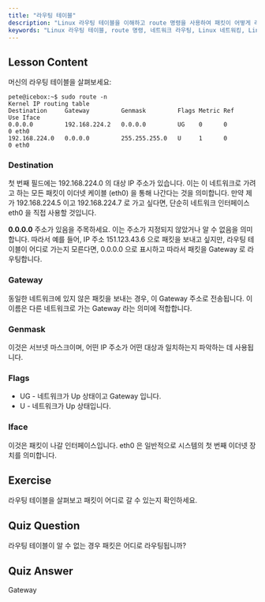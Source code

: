 ```yaml
---
title: "라우팅 테이블"
description: "Linux 라우팅 테이블을 이해하고 route 명령을 사용하여 패킷이 어떻게 라우팅되는지 배웁니다. 네트워크 기본 사항을 위해 대상, 게이트웨이 및 인터페이스를 탐색합니다."
keywords: "Linux 라우팅 테이블, route 명령, 네트워크 라우팅, Linux 네트워킹, Linux 초보자, Linux 튜토리얼, 네트워크 가이드"
---
```


## Lesson Content

머신의 라우팅 테이블을 살펴보세요:

```plaintext
pete@icebox:~$ sudo route -n
Kernel IP routing table
Destination     Gateway         Genmask         Flags Metric Ref    Use Iface
0.0.0.0         192.168.224.2   0.0.0.0         UG    0      0        0 eth0
192.168.224.0   0.0.0.0         255.255.255.0   U     1      0        0 eth0
```

### Destination

첫 번째 필드에는 192.168.224.0 의 대상 IP 주소가 있습니다. 이는 이 네트워크로 가려고 하는 모든 패킷이 이더넷 케이블 (eth0) 을 통해 나간다는 것을 의미합니다. 만약 제가 192.168.224.5 이고 192.168.224.7 로 가고 싶다면, 단순히 네트워크 인터페이스 eth0 을 직접 사용할 것입니다.

**0.0.0.0** 주소가 있음을 주목하세요. 이는 주소가 지정되지 않았거나 알 수 없음을 의미합니다. 따라서 예를 들어, IP 주소 151.123.43.6 으로 패킷을 보내고 싶지만, 라우팅 테이블이 어디로 가는지 모른다면, 0.0.0.0 으로 표시하고 따라서 패킷을 Gateway 로 라우팅합니다.

### Gateway

동일한 네트워크에 있지 않은 패킷을 보내는 경우, 이 Gateway 주소로 전송됩니다. 이 이름은 다른 네트워크로 가는 Gateway 라는 의미에 적합합니다.

### Genmask

이것은 서브넷 마스크이며, 어떤 IP 주소가 어떤 대상과 일치하는지 파악하는 데 사용됩니다.

### Flags

- UG - 네트워크가 Up 상태이고 Gateway 입니다.
- U - 네트워크가 Up 상태입니다.

### Iface

이것은 패킷이 나갈 인터페이스입니다. eth0 은 일반적으로 시스템의 첫 번째 이더넷 장치를 의미합니다.

## Exercise

라우팅 테이블을 살펴보고 패킷이 어디로 갈 수 있는지 확인하세요.

## Quiz Question

라우팅 테이블이 알 수 없는 경우 패킷은 어디로 라우팅됩니까?

## Quiz Answer

Gateway

